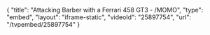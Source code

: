 {
    "title": "Attacking Barber with a Ferrari 458 GT3 - \/MOMO",
    "type": "embed",
    "layout": "iframe-static",
    "videoId": "25897754",
    "url": "\/tvpembed\/25897754"
}